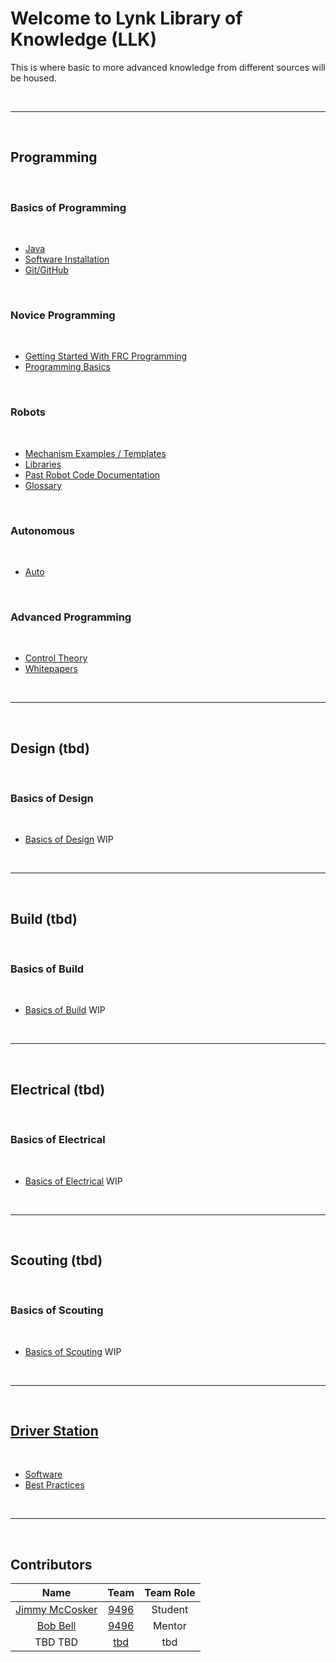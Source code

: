 # Welcome to Lynk Library of Knowledge (LLK) 
This is where basic to more advanced knowledge from different sources will be housed.

<br>

***

<br>

## Programming

<br> 

### Basics of Programming

<br>

- [Java](https://docs.lynkrobotics.org/java/) 
- [Software Installation](https://docs.lynkrobotics.org/software/) 
- [Git/GitHub](https://docs.lynkrobotics.org/git/)

<br>

### Novice Programming 

<br>

- [Getting Started With FRC Programming](https://docs.lynkrobotics.org/start/)
- [Programming Basics](https://docs.lynkrobotics.org/basics/)

<br>

### Robots

<br>

- [Mechanism Examples / Templates](https://docs.lynkrobotics.org/mechanisms/)
- [Libraries](https://docs.lynkrobotics.org/libraries/)
- [Past Robot Code Documentation](https://docs.lynkrobotics.org/past/)
- [Glossary](https://docs.lynkrobotics.org/glossary/)

<br>

### Autonomous

<br>

- [Auto](https://docs.lynkrobotics.org/auto/)

<br>

### Advanced Programming

<br>

- [Control Theory](https://docs.lynkrobotics.org/controlTheory/)
- [Whitepapers](https://docs.lynkrobotics.org/whitepapers/) 

<br>

***

<br>

## Design (tbd)

<br>

### Basics of Design

<br>

- [Basics of Design]() WIP

<br>

***

<br>

## Build (tbd)

<br>

### Basics of Build

<br>

- [Basics of Build]() WIP

<br>

***

<br>

## Electrical (tbd)

<br>

### Basics of Electrical

<br>

- [Basics of Electrical]() WIP

<br>

***

<br>

## Scouting (tbd)

<br>

### Basics of Scouting 

<br>

- [Basics of Scouting]() WIP

<br>

***

<br>

## [Driver Station](https://docs.lynkrobotics.org/driverStation/)

<br>

- [Software](https://docs.lynkrobotics.org/driverStation/software.html) 
- [Best Practices](https://docs.lynkrobotics.org/driverStation/bestPratices.html) 

<br>

***

<br>

## Contributors

|                       Name                       |                      Team                      | Team Role |
| :----------------------------------------------: | :--------------------------------------------: | :-------: |
|                  [Jimmy McCosker](https://github.com/witherslayer67)  | [9496](https://lynkrobotics.org)  |   Student   |
|                  [Bob Bell](https://github.com/rjbell4)                  | [9496](https://lynkrobotics.org)               |  Mentor   |
|                   TBD TBD                   |   [tbd]()             |  tbd   |
